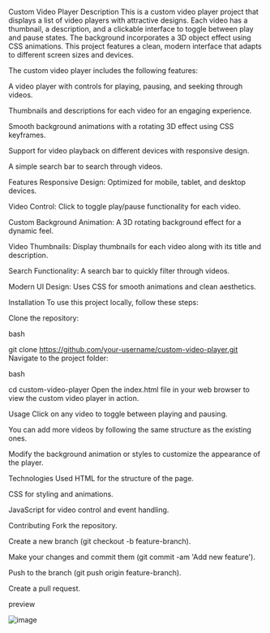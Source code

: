 Custom Video Player
Description
This is a custom video player project that displays a list of video players with attractive designs. Each video has a thumbnail, a description, and a clickable interface to toggle between play and pause states. The background incorporates a 3D object effect using CSS animations. This project features a clean, modern interface that adapts to different screen sizes and devices.

The custom video player includes the following features:

A video player with controls for playing, pausing, and seeking through videos.

Thumbnails and descriptions for each video for an engaging experience.

Smooth background animations with a rotating 3D effect using CSS keyframes.

Support for video playback on different devices with responsive design.

A simple search bar to search through videos.

Features
Responsive Design: Optimized for mobile, tablet, and desktop devices.

Video Control: Click to toggle play/pause functionality for each video.

Custom Background Animation: A 3D rotating background effect for a dynamic feel.

Video Thumbnails: Display thumbnails for each video along with its title and description.

Search Functionality: A search bar to quickly filter through videos.

Modern UI Design: Uses CSS for smooth animations and clean aesthetics.

Installation
To use this project locally, follow these steps:

Clone the repository:

bash

git clone https://github.com/your-username/custom-video-player.git
Navigate to the project folder:

bash

cd custom-video-player
Open the index.html file in your web browser to view the custom video player in action.

Usage
Click on any video to toggle between playing and pausing.

You can add more videos by following the same structure as the existing ones.

Modify the background animation or styles to customize the appearance of the player.

Technologies Used
HTML for the structure of the page.

CSS for styling and animations.

JavaScript for video control and event handling.

Contributing
Fork the repository.

Create a new branch (git checkout -b feature-branch).

Make your changes and commit them (git commit -am 'Add new feature').

Push to the branch (git push origin feature-branch).

Create a pull request.


preview 

![image](https://github.com/user-attachments/assets/0cb309a8-f34e-495f-a6ed-87db54d0d247)
